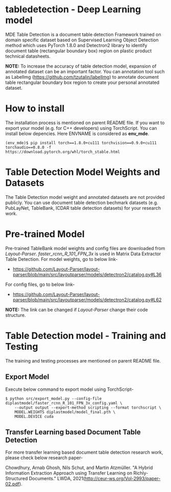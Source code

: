 # tabledetection - Deep Learning model
MDE Table Detection is a document table detection Framework trained on domain specific dataset based on Supervised Learning Object Detection method which uses PyTorch 1.8.0 and Detectron2 library to identify document table (rectangular boundary box) region on plastic product technical datasheets. 

**NOTE:** To increase the accuracy of table detection model, expansion of annotated dataset can be an important factor. You can annotation tool such as LabelImg (https://github.com/tzutalin/labelImg) to annotate document table rectangular boundary box region to create your personal annotated dataset.

# How to install
The installation process is mentioned on parent README file. If you want to export your model (e.g. for C++ developers) using TorchScript. You can install below depencies. Here ENVNAME is considered as **env_mde**.
```
(env_mde)$ pip install torch==1.8.0+cu111 torchvision==0.9.0+cu111 torchaudio==0.8.0 -f https://download.pytorch.org/whl/torch_stable.html
```

# Table Detection Model Weights and Datasets
The Table Detection model weight and annotated datasets are not provided publicly. You can use document table detection bechmark datasets (e.g. PubLayNet, TableBank, ICDAR table detection datasets) for your research work.

# Pre-trained Model
Pre-trained TableBank model weights and config files are downloaded from *Layout-Parser*. *faster_rcnn_R_101_FPN_3x* is used in Matrix Data Extractor Table Detection. For model weights, go to below link-
- https://github.com/Layout-Parser/layout-parser/blob/main/src/layoutparser/models/detectron2/catalog.py#L36

For config files, go to below link-
- https://github.com/Layout-Parser/layout-parser/blob/main/src/layoutparser/models/detectron2/catalog.py#L62

**NOTE:** The link can be changed if *Layout-Parser* change their code structure.


# Table Detection model - Training and Testing
The training and testing processes are mentioned on parent README file.

## Export Model
Execute below command to export model using TorchScript-
```
$ python src/export_model.py --config-file diplastmodel/faster_rcnn_R_101_FPN_3x_config.yaml \
    --output output --export-method scripting --format torchscript \
    MODEL.WEIGHTS diplastmodel/model_final.pth \
    MODEL.DEVICE cuda
```
## Transfer Learning based Document Table Detection
For more transfer learning based document table detection research work, please check below research paper-

Chowdhury, Arnab Ghosh, Nils Schut, and Martin Atzmüller. "A Hybrid Information Extraction Approach using Transfer Learning on Richly-Structured Documents." LWDA, 2021(http://ceur-ws.org/Vol-2993/paper-02.pdf).

